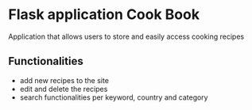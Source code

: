 # Flask application Cook Book

Application that allows users to store and easily access cooking recipes

## Functionalities

- add new recipes to the site
- edit and delete the recipes
- search functionalities per keyword, country and category


